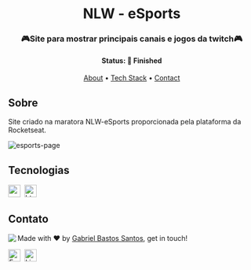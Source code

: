 <h1 align="center">
	NLW - eSports
</h1>

<h3 align="center">
	🎮Site para mostrar principais canais e jogos da twitch🎮
</h3>

<h4 align="center">
	Status: 🚀 Finished
</h4>

<p align="center">
	<a href="#about">About</a> •
	<a href="#tech-stack">Tech Stack</a> •
	<a href="#contact">Contact</a> 
</p>

## Sobre
Site criado na maratora NLW-eSports proporcionada pela plataforma da Rocketseat.

![esports-page](https://user-images.githubusercontent.com/61155055/196425934-207f8e05-de43-491d-86ab-c686275d49bc.png)




## Tecnologias
<img src="https://img.shields.io/badge/Css3-05122A?style=flat&logo=css3" alt="css3 Badge" height="25">&nbsp;
<img src="https://img.shields.io/badge/Html5-05122A?style=flat&logo=html5" alt="html5 Badge" height="25">&nbsp;

## Contato
<img align="left" src="https://avatars.githubusercontent.com/4snoow?size=100">

Made with ❤️ by [Gabriel Bastos Santos](https://github.com/4snoow), get in touch!

<a href="mailto:gabribs14@gmail.com" target="_blank"><img src="https://img.shields.io/badge/Email-D14836?style=flat&logo=gmail&logoColor=white" alt="Email Badge" height="25"></a>&nbsp;
<a href="https://www.linkedin.com/in/gabriel-bastos-3484a6222" target="_blank"><img src="https://img.shields.io/badge/Linkedin-0077B5?style=flat&logo=linkedin&logoColor=white" alt="LinkedIn Badge" height="25"></a>&nbsp;

<br clear="left"/>

